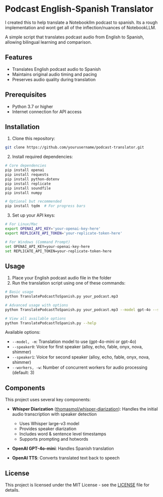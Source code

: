 # Podcast English-Spanish Translator

I created this to help translate a Notebookllm podcast to spanish. Its a rough implementation and wont get all of the inflection/nuances of NotebookLLM. 

A simple script that translates podcast audio from English to Spanish, allowing bilingual learning and comparison.

## Features

- Translates English podcast audio to Spanish
- Maintains original audio timing and pacing
- Preserves audio quality during translation

## Prerequisites

- Python 3.7 or higher
- Internet connection for API access

## Installation

1. Clone this repository:

```bash
git clone https://github.com/yourusername/podcast-translator.git
```

2. Install required dependencies:

```bash
# Core dependencies
pip install openai
pip install requests
pip install python-dotenv
pip install replicate
pip install soundfile
pip install numpy

# Optional but recommended
pip install tqdm  # For progress bars
```

3. Set up your API keys:

```bash
# For Linux/Mac
export OPENAI_API_KEY='your-openai-key-here'
export REPLICATE_API_TOKEN='your-replicate-token-here'

# For Windows (Command Prompt)
set OPENAI_API_KEY=your-openai-key-here
set REPLICATE_API_TOKEN=your-replicate-token-here
```


## Usage

1. Place your English podcast audio file in the folder
2. Run the translation script using one of these commands:

```bash
# Basic usage
python TranslatePodcastToSpanish.py your_podcast.mp3

# Advanced usage with options
python TranslatePodcastToSpanish.py your_podcast.mp3 --model gpt-4o --speaker0 fable --speaker1 shimmer --workers 4

# View all available options
python TranslatePodcastToSpanish.py --help
```

Available options:
- `--model, -m`: Translation model to use (gpt-4o-mini or gpt-4o)
- `--speaker0`: Voice for first speaker (alloy, echo, fable, onyx, nova, shimmer)
- `--speaker1`: Voice for second speaker (alloy, echo, fable, onyx, nova, shimmer)
- `--workers, -w`: Number of concurrent workers for audio processing (default: 3)


## Components

This project uses several key components:

- **Whisper Diarization** ([thomasmol/whisper-diarization](https://replicate.com/thomasmol/whisper-diarization)): Handles the initial audio transcription with speaker detection
  - Uses Whisper large-v3 model
  - Provides speaker diarization
  - Includes word & sentence level timestamps
  - Supports prompting and hotwords

- **OpenAI GPT-4o-mini**: Handles Spanish translation
- **OpenAI TTS**: Converts translated text back to speech

## License

This project is licensed under the MIT License - see the [LICENSE](LICENSE) file for details.
